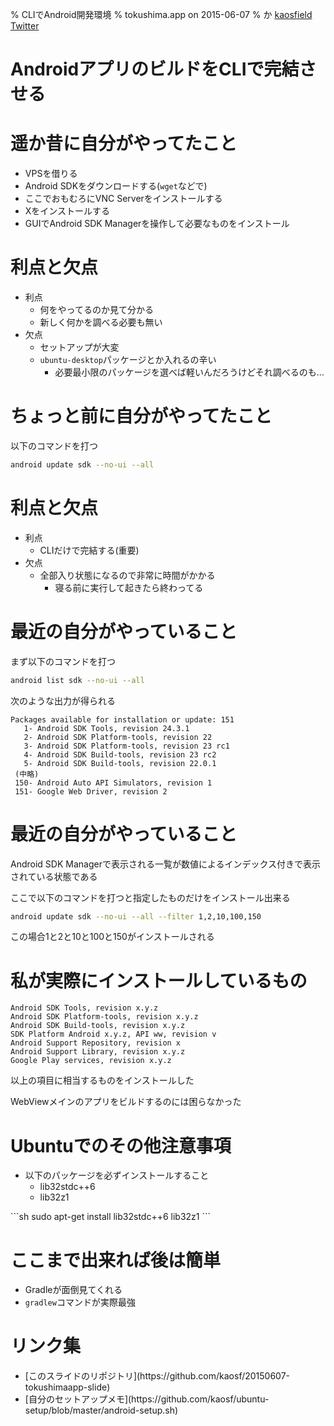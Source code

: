 % CLIでAndroid開発環境
% tokushima.app on 2015-06-07
% か [kaosfield](http://www.kaosfield.net) [Twitter](https://twitter.com/ka_)

# AndroidアプリのビルドをCLIで完結させる

# 遥か昔に自分がやってたこと

- VPSを借りる
- Android SDKをダウンロードする(`wget`などで)
- ここでおもむろにVNC Serverをインストールする
- Xをインストールする
- GUIでAndroid SDK Managerを操作して必要なものをインストール

# 利点と欠点

- 利点
    - 何をやってるのか見て分かる
    - 新しく何かを調べる必要も無い
- 欠点
    - セットアップが大変
    - `ubuntu-desktop`パッケージとか入れるの辛い
        - 必要最小限のパッケージを選べば軽いんだろうけどそれ調べるのも…

# ちょっと前に自分がやってたこと

以下のコマンドを打つ

```sh
android update sdk --no-ui --all
```

# 利点と欠点

- 利点
    - CLIだけで完結する(重要)
- 欠点
    - 全部入り状態になるので非常に時間がかかる
        - 寝る前に実行して起きたら終わってる

# 最近の自分がやっていること
<div class="incremental">

まず以下のコマンドを打つ

```sh
android list sdk --no-ui --all
```

次のような出力が得られる

```
Packages available for installation or update: 151
   1- Android SDK Tools, revision 24.3.1
   2- Android SDK Platform-tools, revision 22
   3- Android SDK Platform-tools, revision 23 rc1
   4- Android SDK Build-tools, revision 23 rc2
   5- Android SDK Build-tools, revision 22.0.1
 (中略)
 150- Android Auto API Simulators, revision 1
 151- Google Web Driver, revision 2
```
</div>

# 最近の自分がやっていること

Android SDK Managerで表示される一覧が数値によるインデックス付きで表示されている状態である

<div class="incremental">
ここで以下のコマンドを打つと指定したものだけをインストール出来る

```sh
android update sdk --no-ui --all --filter 1,2,10,100,150
```

この場合1と2と10と100と150がインストールされる
</div>

# 私が実際にインストールしているもの

```
Android SDK Tools, revision x.y.z
Android SDK Platform-tools, revision x.y.z
Android SDK Build-tools, revision x.y.z
SDK Platform Android x.y.z, API ww, revision v
Android Support Repository, revision x
Android Support Library, revision x.y.z
Google Play services, revision x.y.z
```

以上の項目に相当するものをインストールした

WebViewメインのアプリをビルドするのには困らなかった

# Ubuntuでのその他注意事項

- 以下のパッケージを必ずインストールすること
    - lib32stdc++6
    - lib32z1

<div class="incremental">
```sh
sudo apt-get install lib32stdc++6 lib32z1
```
</div>

# ここまで出来れば後は簡単

- Gradleが面倒見てくれる
- `gradlew`コマンドが実際最強

# リンク集

<ul>
<li>[このスライドのリポジトリ](https://github.com/kaosf/20150607-tokushimaapp-slide)</li>
<li>[自分のセットアップメモ](https://github.com/kaosf/ubuntu-setup/blob/master/android-setup.sh)</li>
</ul>
